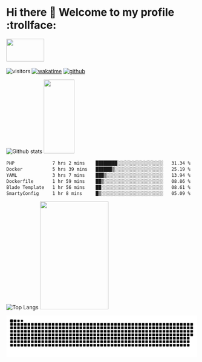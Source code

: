 # Hi there 👋 Welcome to my profile :trollface:
<!-- top left -->
<a href="#">
    <img src="https://media1.giphy.com/media/L0C3eo0XgklO7iqXRC/source.gif" width="100" height="60"/>
</a>

![visitors](https://visitor-badge.glitch.me/badge?page_id=saedyousef.saedyousef&left_color=green&right_color=red)
[![wakatime](https://wakatime.com/badge/user/03bf07e2-4c78-4826-8603-8922f0241061.svg)](https://wakatime.com/@03bf07e2-4c78-4826-8603-8922f0241061)
[![github](https://img.shields.io/github/followers/saedyousef?logo=github&style=plastic)](https://github.com/alanhamlett?tab=followers)

![Github stats](https://github-readme-stats.vercel.app/api?username=saedyousef&show_icons=true&theme=radical&count_private=true) <img src="https://media.giphy.com/media/yJFeycRK2DB4c/source.gif" width="40%" height="195"/>


<!--START_SECTION:waka-->

```text
PHP              7 hrs 2 mins    ████████░░░░░░░░░░░░░░░░░   31.34 %
Docker           5 hrs 39 mins   ██████▒░░░░░░░░░░░░░░░░░░   25.19 %
YAML             3 hrs 7 mins    ███▒░░░░░░░░░░░░░░░░░░░░░   13.94 %
Dockerfile       1 hr 59 mins    ██▒░░░░░░░░░░░░░░░░░░░░░░   08.86 %
Blade Template   1 hr 56 mins    ██░░░░░░░░░░░░░░░░░░░░░░░   08.61 %
SmartyConfig     1 hr 8 mins     █▒░░░░░░░░░░░░░░░░░░░░░░░   05.09 %
```

<!--END_SECTION:waka-->
    
![Top Langs](https://github-readme-stats.vercel.app/api/top-langs/?username=saedyousef) <img src="https://media.giphy.com/media/9WC8WTZsFxkRi/source.gif" width="60%" height="285"/>


![github contribution grid snake animation](https://raw.githubusercontent.com/saedyousef/saedyousef/output/github-contribution-grid-snake.svg)
